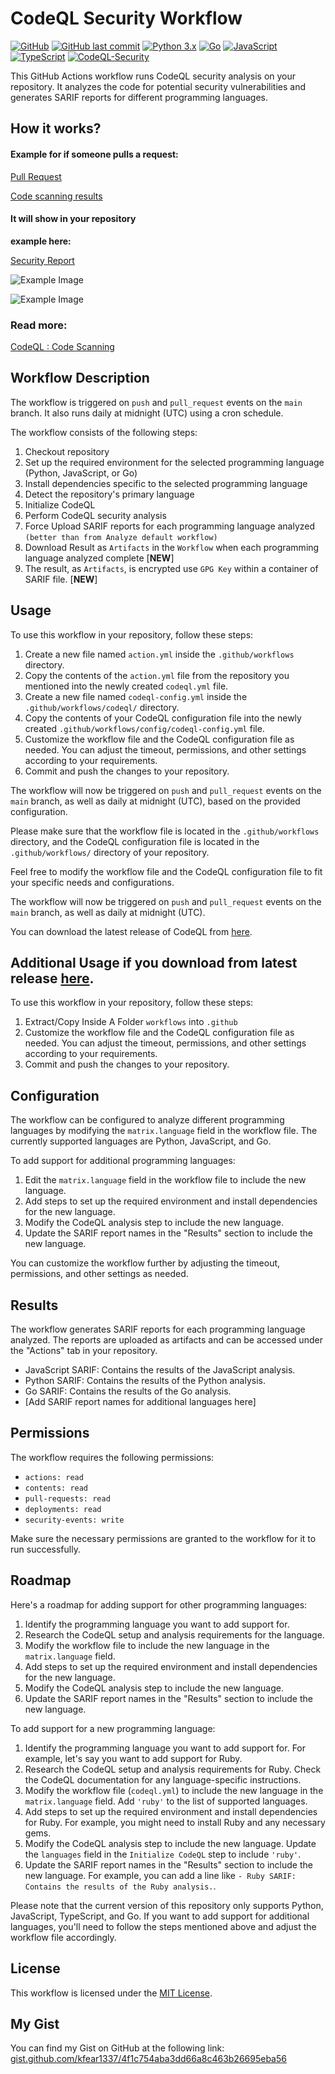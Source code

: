 # CodeQL Security Workflow
[![GitHub](https://img.shields.io/github/license/kfear1337/CodeQL)](LICENSE)
[![GitHub last commit](https://img.shields.io/github/last-commit/kfear1337/CodeQL)](https://github.com/kfear1337/CodeQL/commits/main)
[![Python 3.x](https://img.shields.io/badge/Python-3.x-blue.svg)](https://www.python.org/downloads/)
[![Go](https://img.shields.io/badge/Go-1.x-blue.svg)](https://golang.org/dl/)
[![JavaScript](https://img.shields.io/badge/JavaScript-ES6-blue.svg)](https://developer.mozilla.org/en-US/docs/Web/JavaScript)
[![TypeScript](https://img.shields.io/badge/TypeScript-4.x-blue.svg)](https://www.typescriptlang.org/)
[![CodeQL-Security](https://github.com/kfear1337/CodeQL/actions/workflows/codeql.yml/badge.svg?event=schedule)](https://github.com/kfear1337/CodeQL/actions/workflows/codeql.yml)

This GitHub Actions workflow runs CodeQL security analysis on your repository. It analyzes the code for potential security vulnerabilities and generates SARIF reports for different programming languages.

## How it works?

#### Example for if someone pulls a request:

[Pull Request](https://github.com/kfear1337/CodeQL/pull/1)

[Code scanning results](https://github.com/kfear1337/CodeQL/pull/1/checks?check_run_id=16297913027)

#### It will show in your repository 

**example here:**

[Security Report](https://github.com/kfear1337/CodeQL/security/code-scanning?query=pr%3A1+tool%3ACodeQL+is%3Aopen)

![Example Image](https://i.imgur.com/ZygPoP8.png)

![Example Image](https://i.imgur.com/geaawB7.png)

### Read more:
[CodeQL : Code Scanning](https://docs.github.com/en/code-security/code-scanning/introduction-to-code-scanning/about-code-scanning-with-codeql)

## Workflow Description

The workflow is triggered on `push` and `pull_request` events on the `main` branch. It also runs daily at midnight (UTC) using a cron schedule.

The workflow consists of the following steps:

1. Checkout repository
2. Set up the required environment for the selected programming language (Python, JavaScript, or Go)
3. Install dependencies specific to the selected programming language
4. Detect the repository's primary language
5. Initialize CodeQL
6. Perform CodeQL security analysis
7. Force Upload SARIF reports for each programming language analyzed `(better than from Analyze default workflow)`
8. Download Result as `Artifacts` in the `Workflow` when each programming language analyzed complete [**NEW**]
9. The result, as `Artifacts`, is encrypted use `GPG Key` within a container of SARIF file. [**NEW**]

## Usage

To use this workflow in your repository, follow these steps:

1. Create a new file named `action.yml` inside the `.github/workflows` directory.
2. Copy the contents of the `action.yml` file from the repository you mentioned into the newly created `codeql.yml` file.
3. Create a new file named `codeql-config.yml` inside the `.github/workflows/codeql/` directory.
4. Copy the contents of your CodeQL configuration file into the newly created `.github/workflows/config/codeql-config.yml` file.
5. Customize the workflow file and the CodeQL configuration file as needed. You can adjust the timeout, permissions, and other settings according to your requirements.
6. Commit and push the changes to your repository.

The workflow will now be triggered on `push` and `pull_request` events on the `main` branch, as well as daily at midnight (UTC), based on the provided configuration.

Please make sure that the workflow file is located in the `.github/workflows` directory, and the CodeQL configuration file is located in the `.github/workflows/` directory of your repository.

Feel free to modify the workflow file and the CodeQL configuration file to fit your specific needs and configurations.

The workflow will now be triggered on `push` and `pull_request` events on the `main` branch, as well as daily at midnight (UTC).

You can download the latest release of CodeQL from [here](https://github.com/kfear1337/CodeQL/releases).

## Additional Usage if you download from latest release [here](https://github.com/kfear1337/CodeQL/releases).

To use this workflow in your repository, follow these steps:

1. Extract/Copy Inside A Folder `workflows` into `.github`
2. Customize the workflow file and the CodeQL configuration file as needed. You can adjust the timeout, permissions, and other settings according to your requirements.
3. Commit and push the changes to your repository.

## Configuration

The workflow can be configured to analyze different programming languages by modifying the `matrix.language` field in the workflow file. The currently supported languages are Python, JavaScript, and Go.

To add support for additional programming languages:

1. Edit the `matrix.language` field in the workflow file to include the new language.
2. Add steps to set up the required environment and install dependencies for the new language.
3. Modify the CodeQL analysis step to include the new language.
4. Update the SARIF report names in the "Results" section to include the new language.

You can customize the workflow further by adjusting the timeout, permissions, and other settings as needed.

## Results

The workflow generates SARIF reports for each programming language analyzed. The reports are uploaded as artifacts and can be accessed under the "Actions" tab in your repository.

- JavaScript SARIF: Contains the results of the JavaScript analysis.
- Python SARIF: Contains the results of the Python analysis.
- Go SARIF: Contains the results of the Go analysis.
- [Add SARIF report names for additional languages here]

## Permissions

The workflow requires the following permissions:

- `actions: read`
- `contents: read`
- `pull-requests: read`
- `deployments: read`
- `security-events: write`

Make sure the necessary permissions are granted to the workflow for it to run successfully.

## Roadmap

Here's a roadmap for adding support for other programming languages:

1. Identify the programming language you want to add support for.
2. Research the CodeQL setup and analysis requirements for the language.
3. Modify the workflow file to include the new language in the `matrix.language` field.
4. Add steps to set up the required environment and install dependencies for the new language.
5. Modify the CodeQL analysis step to include the new language.
6. Update the SARIF report names in the "Results" section to include the new language.

To add support for a new programming language:

1. Identify the programming language you want to add support for. For example, let's say you want to add support for Ruby.
2. Research the CodeQL setup and analysis requirements for Ruby. Check the CodeQL documentation for any language-specific instructions.
3. Modify the workflow file (`codeql.yml`) to include the new language in the `matrix.language` field. Add `'ruby'` to the list of supported languages.
4. Add steps to set up the required environment and install dependencies for Ruby. For example, you might need to install Ruby and any necessary gems.
5. Modify the CodeQL analysis step to include the new language. Update the `languages` field in the `Initialize CodeQL` step to include `'ruby'`.
6. Update the SARIF report names in the "Results" section to include the new language. For example, you can add a line like `- Ruby SARIF: Contains the results of the Ruby analysis.`.

Please note that the current version of this repository only supports Python, JavaScript, TypeScript, and Go. If you want to add support for additional languages, you'll need to follow the steps mentioned above and adjust the workflow file accordingly.

## License

This workflow is licensed under the [MIT License](LICENSE).

## My Gist

You can find my Gist on GitHub at the following link:
[gist.github.com/kfear1337/4f1c754aba3dd66a8c463b26695eba56](https://gist.github.com/kfear1337/4f1c754aba3dd66a8c463b26695eba56)

